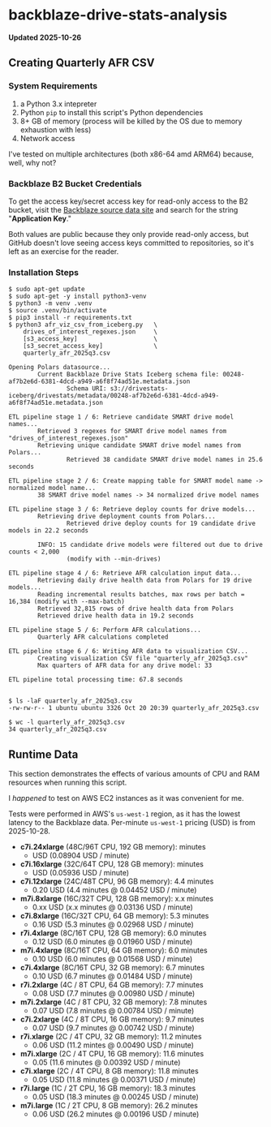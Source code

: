 # backblaze-drive-stats-analysis

**Updated 2025-10-26**

## Creating Quarterly AFR CSV

### System Requirements

1. a Python 3.x intepreter
1. Python `pip` to install this script's Python dependencies
1. 8+ GB of memory (process will be killed by the OS due to memory exhaustion with less)
1. Network access

I've tested on multiple architectures (both x86-64 amd ARM64) because, well, why not?

### Backblaze B2 Bucket Credentials

To get the access key/secret access key for read-only access to the B2 bucket, visit 
the [Backblaze source data site](https://www.backblaze.com/cloud-storage/resources/hard-drive-test-data)
and search for the string "**Application Key**." 

Both values are public because they only provide read-only access, but GitHub doesn't love seeing access keys committed to
repositories, so it's left as an exercise for the reader.

### Installation Steps

```
$ sudo apt-get update
$ sudo apt-get -y install python3-venv
$ python3 -m venv .venv
$ source .venv/bin/activate
$ pip3 install -r requirements.txt
$ python3 afr_viz_csv_from_iceberg.py   \
    drives_of_interest_regexes.json     \
    [s3_access_key]                     \
    [s3_secret_access_key]              \
    quarterly_afr_2025q3.csv

Opening Polars datasource...
        Current Backblaze Drive Stats Iceberg schema file: 00248-af7b2e6d-6381-4dcd-a949-a6f8f74ad51e.metadata.json
                Schema URI: s3://drivestats-iceberg/drivestats/metadata/00248-af7b2e6d-6381-4dcd-a949-a6f8f74ad51e.metadata.json

ETL pipeline stage 1 / 6: Retrieve candidate SMART drive model names...
        Retrieved 3 regexes for SMART drive model names from "drives_of_interest_regexes.json"
        Retrieving unique candidate SMART drive model names from Polars...
                Retrieved 38 candidate SMART drive model names in 25.6 seconds

ETL pipeline stage 2 / 6: Create mapping table for SMART model name -> normalized model name...
        38 SMART drive model names -> 34 normalized drive model names

ETL pipeline stage 3 / 6: Retrieve deploy counts for drive models...
        Retrieving drive deployment counts from Polars...
                Retrieved drive deploy counts for 19 candidate drive models in 22.2 seconds

        INFO: 15 candidate drive models were filtered out due to drive counts < 2,000
                (modify with --min-drives)

ETL pipeline stage 4 / 6: Retrieve AFR calculation input data...
        Retrieving daily drive health data from Polars for 19 drive models...
        Reading incremental results batches, max rows per batch = 16,384 (modify with --max-batch)
        Retrieved 32,815 rows of drive health data from Polars
        Retrieved drive health data in 19.2 seconds

ETL pipeline stage 5 / 6: Perform AFR calculations...
        Quarterly AFR calculations completed

ETL pipeline stage 6 / 6: Writing AFR data to visualization CSV...
        Creating visualization CSV file "quarterly_afr_2025q3.csv"
        Max quarters of AFR data for any drive model: 33

ETL pipeline total processing time: 67.8 seconds

	
$ ls -laF quarterly_afr_2025q3.csv 
-rw-rw-r-- 1 ubuntu ubuntu 3326 Oct 20 20:39 quarterly_afr_2025q3.csv 

$ wc -l quarterly_afr_2025q3.csv 
34 quarterly_afr_2025q3.csv 
```

## Runtime Data
 
This section demonstrates the effects of various amounts of CPU and RAM
resources when running this script.

I _happened_ to test on AWS EC2 instances as it was convenient for me.

Tests were performed in AWS's `us-west-1` region, as it has the lowest latency to 
the Backblaze data. Per-minute `us-west-1` pricing (USD) is from 2025-10-28. 

* **c7i.24xlarge** (48C/96T CPU, 192 GB memory): minutes
  *  USD (0.08904 USD / minute)
* **c7i.16xlarge** (32C/64T CPU, 128 GB memory): minutes
  *  USD (0.05936 USD / minute)
* **c7i.12xlarge** (24C/48T CPU, 96 GB memory): 4.4 minutes
  * 0.20 USD (4.4 minutes @ 0.04452 USD / minute)
* **m7i.8xlarge** (16C/32T CPU, 128 GB memory): x.x minutes
  * 0.xx USD (x.x minutes @ 0.03136 USD / minute)
* **c7i.8xlarge** (16C/32T CPU, 64 GB memory): 5.3 minutes
  * 0.16 USD (5.3 minutes @ 0.02968 USD / minute)
* **r7i.4xlarge** (8C/16T CPU, 128 GB memory): 6.0 minutes
  * 0.12 USD (6.0 minutes @ 0.01960 USD / minute)
* **m7i.4xlarge** (8C/16T CPU, 64 GB memory): 6.0 minutes
  * 0.10 USD (6.0 minutes @ 0.01568 USD / minute)
* **c7i.4xlarge** (8C/16T CPU, 32 GB memory): 6.7 minutes
  * 0.10 USD (6.7 minutes @ 0.01484 USD / minute)
* **r7i.2xlarge** (4C / 8T CPU, 64 GB memory): 7.7 minutes
  * 0.08 USD (7.7 minutes @ 0.00980 USD / minute)
* **m7i.2xlarge** (4C / 8T CPU, 32 GB memory): 7.8 minutes
  * 0.07 USD (7.8 minutes @ 0.00784 USD / minute)
* **c7i.2xlarge** (4C / 8T CPU, 16 GB memory): 9.7 minutes
  * 0.07 USD (9.7 minutes @ 0.00742 USD / minute)
* **r7i.xlarge** (2C / 4T CPU, 32 GB memory): 11.2 minutes
  * 0.06 USD (11.2 mintes @ 0.00490 USD / minute)
* **m7i.xlarge** (2C / 4T CPU, 16 GB memory): 11.6 minutes
  * 0.05 (11.6 minutes @ 0.00392 USD / minute)
* **c7i.xlarge** (2C / 4T CPU, 8 GB memory): 11.8 minutes
  * 0.05 USD (11.8 minutes @ 0.00371 USD / minute)
* **r7i.large** (1C / 2T CPU, 16 GB memory): 18.3 minutes
  * 0.05 USD (18.3 minutes @ 0.00245 USD / minute)
* **m7i.large** (1C / 2T CPU, 8 GB memory): 26.2 minutes
  * 0.06 USD (26.2 minutes @ 0.00196 USD / minute)
